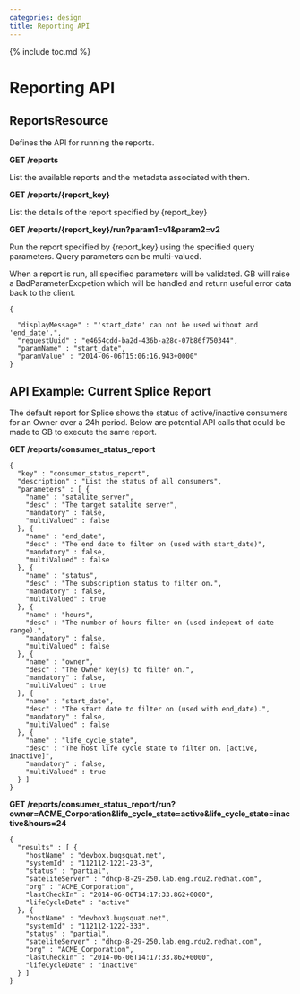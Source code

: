 ```yaml
---
categories: design
title: Reporting API
---
```

{% include toc.md %}

# Reporting API

## ReportsResource
Defines the API for running the reports.

**GET /reports**

List the available reports and the metadata associated with them.

**GET /reports/{report_key}**

List the details of the report specified by {report_key}
 
**GET /reports/{report_key}/run?param1=v1&param2=v2**

Run the report specified by {report_key} using the specified query parameters.
Query parameters can be multi-valued.

When a report is run, all specified parameters will be validated. GB will raise a BadParameterExcpetion which will be handled and return useful error data back to the client.

    {

      "displayMessage" : "'start_date' can not be used without and 'end_date'.",
      "requestUuid" : "e4654cdd-ba2d-436b-a28c-07b86f750344",
      "paramName" : "start_date",
      "paramValue" : "2014-06-06T15:06:16.943+0000"
    }

## API Example: Current Splice Report
The default report for Splice shows the status of active/inactive consumers for an Owner over a 24h period. Below are potential API calls that could be made to GB to execute the same report.

**GET /reports/consumer_status_report**

    {
      "key" : "consumer_status_report",
      "description" : "List the status of all consumers",
      "parameters" : [ {
        "name" : "satalite_server",
        "desc" : "The target satalite server",
        "mandatory" : false,
        "multiValued" : false
      }, {
        "name" : "end_date",
        "desc" : "The end date to filter on (used with start_date)",
        "mandatory" : false,
        "multiValued" : false
      }, {
        "name" : "status",
        "desc" : "The subscription status to filter on.",
        "mandatory" : false,
        "multiValued" : true
      }, {
        "name" : "hours",
        "desc" : "The number of hours filter on (used indepent of date range).",
        "mandatory" : false,
        "multiValued" : false
      }, {
        "name" : "owner",
        "desc" : "The Owner key(s) to filter on.",
        "mandatory" : false,
        "multiValued" : true
      }, {
        "name" : "start_date",
        "desc" : "The start date to filter on (used with end_date).",
        "mandatory" : false,
        "multiValued" : false
      }, {
        "name" : "life_cycle_state",
        "desc" : "The host life cycle state to filter on. [active, inactive]",
        "mandatory" : false,
        "multiValued" : true
      } ]
    }

**GET /reports/consumer_status_report/run?owner=ACME_Corporation&life_cycle_state=active&life_cycle_state=inactive&hours=24**

    {
      "results" : [ {
        "hostName" : "devbox.bugsquat.net",
        "systemId" : "112112-1221-23-3",
        "status" : "partial",
        "sateliteServer" : "dhcp-8-29-250.lab.eng.rdu2.redhat.com",
        "org" : "ACME_Corporation",
        "lastCheckIn" : "2014-06-06T14:17:33.862+0000",
        "lifeCycleDate" : "active"
      }, {
        "hostName" : "devbox3.bugsquat.net",
        "systemId" : "112112-1222-333",
        "status" : "partial",
        "sateliteServer" : "dhcp-8-29-250.lab.eng.rdu2.redhat.com",
        "org" : "ACME_Corporation",
        "lastCheckIn" : "2014-06-06T14:17:33.862+0000",
        "lifeCycleDate" : "inactive"
      } ]
    }

